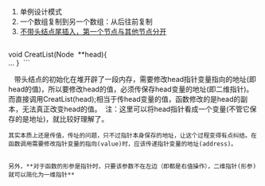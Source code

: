 1. 单例设计模式
2. 一个数组复制到另一个数组：从后往前复制
3. [不带头结点尾插入，第一个节点与其他节点分开](http://blog.csdn.net/xlf13872135090/article/details/8857632)
     ```
  void CreatList(Node  **head){      
  ...
  }
  ```
>
    带头结点的初始化在堆开辟了一段内存，需要修改head指针变量指向的地址(即head的值)，所以要修改head的值，必须传保存head变量的地址(即二维指针)。而直接调用CreatList(head);相当于传head变量的值，函数修改的是head的副本，无法真正改变head的值。 
         注：这里可以将head指针看成一个变量(不管它保存的是地址)，就比较好理解了。


    其实本质上还是传值，传址的问题，只不过指针本身保存的地址，让这个过程变得有点纠结。在函数调用需要修改指针变量的指向(value)时，应该传递指针变量的地址(address)。


    另外，**对于函数的形参是指针时，只要该参数不在左边（即都是右值操作），二维指针(形参)就可以简化为一维指针** 

